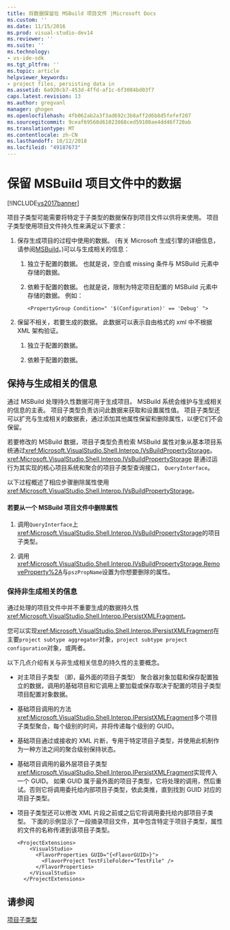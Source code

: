 ```yaml
---
title: 将数据保留在 MSBuild 项目文件 |Microsoft Docs
ms.custom: ''
ms.date: 11/15/2016
ms.prod: visual-studio-dev14
ms.reviewer: ''
ms.suite: ''
ms.technology:
- vs-ide-sdk
ms.tgt_pltfrm: ''
ms.topic: article
helpviewer_keywords:
- project files, persisting data in
ms.assetid: 6a920cb7-453d-4ffd-af1c-6f3084bd03f7
caps.latest.revision: 13
ms.author: gregvanl
manager: ghogen
ms.openlocfilehash: 4fb062ab2a3f3ad692c3b8aff2d6b8d5fefef207
ms.sourcegitcommit: 9ceaf69568d61023868ced59108ae4dd46f720ab
ms.translationtype: MT
ms.contentlocale: zh-CN
ms.lasthandoff: 10/12/2018
ms.locfileid: "49187673"
---
```

# <a name="persisting-data-in-the-msbuild-project-file"></a>保留 MSBuild 项目文件中的数据
[!INCLUDE[vs2017banner](../../includes/vs2017banner.md)]

项目子类型可能需要将特定于子类型的数据保存到项目文件以供将来使用。 项目子类型使用项目文件持久性来满足以下要求：  
  
1.  保存生成项目的过程中使用的数据。 (有关 Microsoft 生成引擎的详细信息，请参阅[MSBuild](http://msdn.microsoft.com/en-us/7c49aba1-ee6c-47d8-9de1-6f29a906e20b)。)可以与生成相关的信息：  
  
    1.  独立于配置的数据。 也就是说，空白或 missing 条件与 MSBuild 元素中存储的数据。  
  
    2.  依赖于配置的数据。 也就是说，限制为特定项目配置的 MSBuild 元素中存储的数据。 例如：  
  
        ```  
        <PropertyGroup Condition=" '$(Configuration)' == 'Debug' ">  
        ```  
  
2.  保留不相关，若要生成的数据。 此数据可以表示自由格式的 xml 中不根据 XML 架构验证。  
  
    1.  独立于配置的数据。  
  
    2.  依赖于配置的数据。  
  
## <a name="persisting-build-related-information"></a>保持与生成相关的信息  
 通过 MSBuild 处理持久性数据可用于生成项目。 MSBuild 系统会维护与生成相关的信息的主表。 项目子类型负责访问此数据来获取和设置属性值。 项目子类型还可以扩充与生成相关的数据表，通过添加其他属性保留和删除属性，以便它们不会保留。  
  
 若要修改的 MSBuild 数据，项目子类型负责检索 MSBuild 属性对象从基本项目系统通过<xref:Microsoft.VisualStudio.Shell.Interop.IVsBuildPropertyStorage>。 <xref:Microsoft.VisualStudio.Shell.Interop.IVsBuildPropertyStorage> 是通过运行为其实现的核心项目系统和聚合的项目子类型查询接口， `QueryInterface`。  
  
 以下过程概述了相应步骤删除属性使用<xref:Microsoft.VisualStudio.Shell.Interop.IVsBuildPropertyStorage>。  
  
#### <a name="to-remove-a-property-from-an-msbuild-project-file"></a>若要从一个 MSBuild 项目文件中删除属性  
  
1.  调用`QueryInterface`上<xref:Microsoft.VisualStudio.Shell.Interop.IVsBuildPropertyStorage>的项目子类型。  
  
2.  调用<xref:Microsoft.VisualStudio.Shell.Interop.IVsBuildPropertyStorage.RemoveProperty%2A>与`pszPropName`设置为你想要删除的属性。  
  
### <a name="persisting-non-build-related-information"></a>保持非生成相关的信息  
 通过处理的项目文件中并不重要生成的数据持久性<xref:Microsoft.VisualStudio.Shell.Interop.IPersistXMLFragment>。  
  
 您可以实现<xref:Microsoft.VisualStudio.Shell.Interop.IPersistXMLFragment>在主要`project subtype aggregator`对象，`project subtype project configuration`对象，或两者。  
  
 以下几点介绍有关与非生成相关信息的持久性的主要概念。  
  
-   对主项目子类型 （即，最外面的项目子类型） 聚合器对象加载和保存配置独立的数据，调用的基础项目和它调用上要加载或保存取决于配置的项目子类型项目配置对象数据。  
  
-   基础项目调用的方法<xref:Microsoft.VisualStudio.Shell.Interop.IPersistXMLFragment>多个项目子类型聚合，每个级别的时间，并将传递每个级别的 GUID。  
  
-   基础项目通过或接收的 XML 片断，专用于特定项目子类型，并使用此机制作为一种方法之间的聚合级别保持状态。  
  
-   基础项目调用的最外层项目子类型<xref:Microsoft.VisualStudio.Shell.Interop.IPersistXMLFragment>实现传入一个 GUID。 如果 GUID 属于最外面的项目子类型，它将处理的调用，然后重试。否则它将调用委托给内部项目子类型，依此类推，直到找到 GUID 对应的项目子类型。  
  
-   项目子类型还可以修改 XML 片段之前或之后它将调用委托给内部项目子类型。 下面的示例显示了一段摘录项目文件，其中包含特定于项目子类型，属性的文件的名称传递到该项目子类型。  
  
    ```  
    <ProjectExtensions>  
        <VisualStudio>  
          <FlavorProperties GUID="{<FlavorGUID>}">  
            <FlavorProject TestFileFolder="TestFile" />  
          </FlavorProperties>  
        </VisualStudio>  
      </ProjectExtensions>  
    ```  
  
## <a name="see-also"></a>请参阅  
 [项目子类型](../../extensibility/internals/project-subtypes.md)

